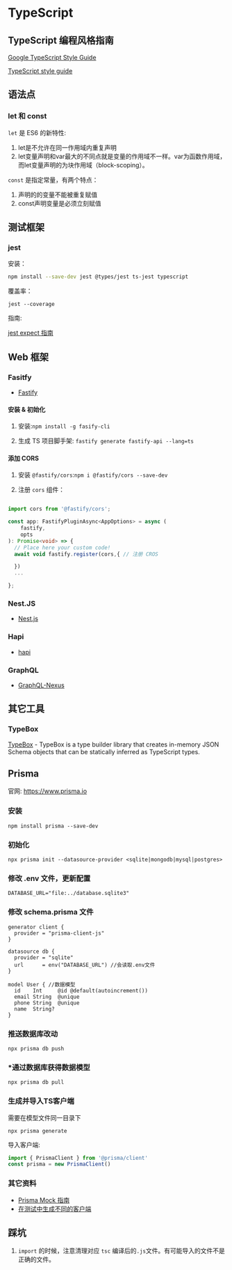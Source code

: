 # TypeScript

## TypeScript 编程风格指南

[Google TypeScript Style Guide](https://google.github.io/styleguide/tsguide.html)

[TypeScript style guide](https://ts.dev/style/)

## 语法点

### let 和 const

`let` 是 ES6 的新特性:

1. let是不允许在同一作用域内重复声明
2. let变量声明和var最大的不同点就是变量的作用域不一样。var为函数作用域，而let变量声明的为块作用域（block-scoping）。

`const` 是指定常量，有两个特点：

1. 声明的的变量不能被重复赋值
2. const声明变量是必须立刻赋值

## 测试框架

### jest

安装：

```sh
npm install --save-dev jest @types/jest ts-jest typescript
```

覆盖率：

```shell
jest --coverage
```

指南:

[jest expect 指南](https://jestjs.io/docs/expect)

## Web 框架

### Fasitfy

- [Fastify](https://github.com/fastify/fastify)

#### 安装 & 初始化

1. 安装:`npm install -g fasify-cli`

2. 生成 TS 项目脚手架: `fastify generate fastify-api --lang=ts`

#### 添加 CORS

1. 安装 `@fastify/cors`:`npm i @fastify/cors --save-dev`

2. 注册 `cors` 组件：

```typescript

import cors from '@fastify/cors';

const app: FastifyPluginAsync<AppOptions> = async (
    fastify,
    opts
): Promise<void> => {
  // Place here your custom code!
  await void fastify.register(cors,{ // 注册 CROS

  })
  ...

};

```

### Nest.JS

- [Nest.js](https://github.com/nestjs/nest)

### Hapi

- [hapi](https://github.com/hapijs/hapi)

### GraphQL

- [GraphQL-Nexus](https://github.com/graphql-nexus/nexus)

## 其它工具

### TypeBox

[TypeBox](https://github.com/sinclairzx81/typebox) - TypeBox is a type builder library that creates in-memory JSON Schema objects that can be statically inferred as TypeScript types.

## Prisma

官网: <https://www.prisma.io>

### 安装

```shell
npm install prisma --save-dev
```

### 初始化

```shell
npx prisma init --datasource-provider <sqlite|mongodb|mysql|postgres>
```

### 修改 .env 文件，更新配置

```text
DATABASE_URL="file:../database.sqlite3"
```

### 修改 schema.prisma 文件

```prisma
generator client {
  provider = "prisma-client-js"
}

datasource db {
  provider = "sqlite"
  url      = env("DATABASE_URL") //会读取.env文件
}

model User { //数据模型
  id    Int     @id @default(autoincrement())
  email String  @unique
  phone String  @unique
  name  String?
}

```

### 推送数据库改动

```shell
npx prisma db push
```

### *通过数据库获得数据模型

```shell
npx prisma db pull
```

### 生成并导入TS客户端

需要在模型文件同一目录下

```shell
npx prisma generate
```

导入客户端:

```typescript
import { PrismaClient } from '@prisma/client'
const prisma = new PrismaClient()
```

### 其它资料

- [Prisma Mock 指南](https://www.prisma.io/docs/guides/testing/unit-testing)
- [在测试中生成不同的客户端](https://github.com/prisma/prisma/discussions/2792)

## 踩坑

1. `import` 的时候，注意清理对应 `tsc` 编译后的`.js`文件。有可能导入的文件不是正确的文件。
